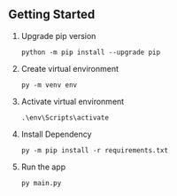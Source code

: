 ## Getting Started

1. Upgrade pip version

   `python -m pip install --upgrade pip`

2. Create virtual environment

   `py -m venv env`

3. Activate virtual environment

   `.\env\Scripts\activate`

4. Install Dependency

   `py -m pip install -r requirements.txt`

5. Run the app

   `py main.py`
